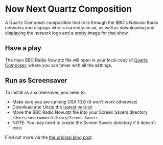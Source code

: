 Now Next Quartz Composition
===========================

A Quartz Composer composition that rolls through the BBC's National Radio networks and displays who is currently on air, as well as downloading and displaying the network logo and a pretty image for that show. 

Have a play
-----------

The main BBC Radio Now.qtz file will open in your local copy of [Quartz Composer](http://developer.apple.com/graphicsimaging/quartz/quartzcomposer.html), where you can tinker with all the settings.

Run as Screensaver
------------------

To install as a screensaver, you need to:

* Make sure you are running OSX 10.6 (It won't work otherwise)
* Download and Unzip the [lastest version](http://github.com/bbcrd/Radio-Now-Next-QC/downloads) 
* Move the BBC Radio Now.qtz file into your Screen Savers directory `/Users/<username>/Library/Screen Savers`
* NOTE: You may need to create the Screen Savers directory if it doesn't exist

Find out more via the [the original blog post](http://www.bbc.co.uk/blogs/radiolabs/2009/10/fun_with_quartz_composer_in_sn.shtml).
